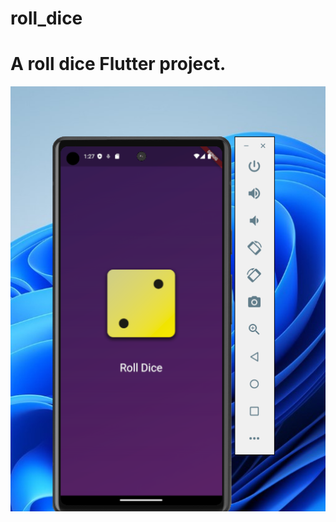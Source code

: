 # roll_dice

# A roll dice  Flutter project.
![Roll Dice App Screen](assets/images/roll_dice.png)


